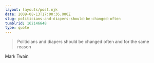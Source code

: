 ```yaml
---
layout: layouts/post.njk
date: 2009-08-13T17:00:36.000Z
slug: politicians-and-diapers-should-be-changed-often
tumblrid: 162146648
type: quote
---
```

> Politicians and diapers should be changed often and for the same reason

Mark Twain

